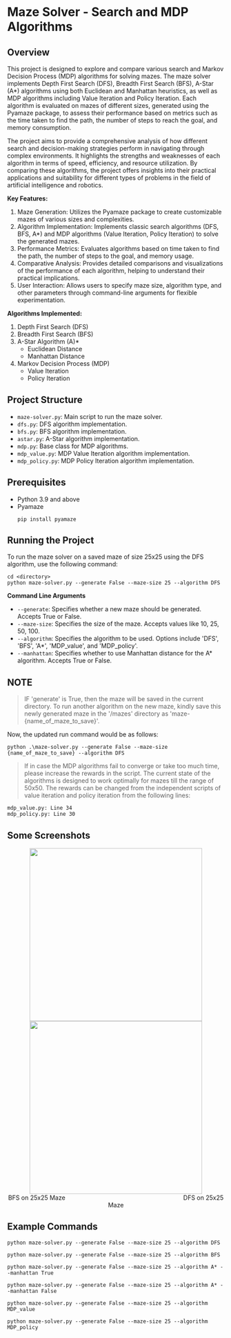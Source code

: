 # Maze Solver - Search and MDP Algorithms

## Overview
This project is designed to explore and compare various search and Markov Decision Process (MDP) algorithms for solving mazes. The maze solver implements Depth First Search (DFS), Breadth First Search (BFS), A-Star (A*) algorithms using both Euclidean and Manhattan heuristics, as well as MDP algorithms including Value Iteration and Policy Iteration. Each algorithm is evaluated on mazes of different sizes, generated using the Pyamaze package, to assess their performance based on metrics such as the time taken to find the path, the number of steps to reach the goal, and memory consumption.

The project aims to provide a comprehensive analysis of how different search and decision-making strategies perform in navigating through complex environments. It highlights the strengths and weaknesses of each algorithm in terms of speed, efficiency, and resource utilization. By comparing these algorithms, the project offers insights into their practical applications and suitability for different types of problems in the field of artificial intelligence and robotics.

**Key Features:**
1. Maze Generation: Utilizes the Pyamaze package to create customizable mazes of various sizes and complexities.
2. Algorithm Implementation: Implements classic search algorithms (DFS, BFS, A*) and MDP algorithms (Value Iteration, Policy Iteration) to solve the generated mazes.
3. Performance Metrics: Evaluates algorithms based on time taken to find the path, the number of steps to the goal, and memory usage.
4. Comparative Analysis: Provides detailed comparisons and visualizations of the performance of each algorithm, helping to understand their practical implications.
5. User Interaction: Allows users to specify maze size, algorithm type, and other parameters through command-line arguments for flexible experimentation.

**Algorithms Implemented:**
1. Depth First Search (DFS)
2. Breadth First Search (BFS)
3. A-Star Algorithm (A)*
    - Euclidean Distance
    - Manhattan Distance
4. Markov Decision Process (MDP)
    - Value Iteration
    - Policy Iteration
  
## Project Structure
- `maze-solver.py`: Main script to run the maze solver.
- `dfs.py`: DFS algorithm implementation.
- `bfs.py`: BFS algorithm implementation.
- `astar.py`: A-Star algorithm implementation.
- `mdp.py`: Base class for MDP algorithms.
- `mdp_value.py`: MDP Value Iteration algorithm implementation.
- `mdp_policy.py`: MDP Policy Iteration algorithm implementation.

## Prerequisites
- Python 3.9 and above
- Pyamaze
    ```
    pip install pyamaze
    ```

## Running the Project
To run the maze solver on a saved maze of size 25x25 using the DFS algorithm, use the following command:
```
cd <directory>
python maze-solver.py --generate False --maze-size 25 --algorithm DFS
```

**Command Line Arguments**
- `--generate`: Specifies whether a new maze should be generated. Accepts True or False.
- `--maze-size`: Specifies the size of the maze. Accepts values like 10, 25, 50, 100.
- `--algorithm`: Specifies the algorithm to be used. Options include 'DFS', 'BFS', 'A*', 'MDP_value', and 'MDP_policy'.
- `--manhattan`: Specifies whether to use Manhattan distance for the A* algorithm. Accepts True or False.

## NOTE
> IF 'generate' is True, then the maze will be saved in the current directory. To run another algorithm on the new maze, kindly save this newly generated maze in the '/mazes' directory as 'maze-{name_of_maze_to_save}'. 

  Now, the updated run command would be as follows:
  ```
  python .\maze-solver.py --generate False --maze-size {name_of_maze_to_save} --algorithm DFS
  ```

> If in case the MDP algorithms fail to converge or take too much time, please increase the rewards in the script. The current state of the algorithms is designed to work optimally for mazes till the range of 50x50. The rewards can be changed from the independent scripts of value iteration and policy iteration from the following lines:
  ```
  mdp_value.py: Line 34
  mdp_policy.py: Line 30
  ```

## Some Screenshots
<p float="left" align="center">
  <img src="https://github.com/smit-sms/Maze-Solver/assets/52400400/7748dd4e-d1d2-4045-81a4-03e517d048d7" width="400" />
  <img src="https://github.com/smit-sms/Maze-Solver/assets/52400400/4cdcd9fb-d107-4f74-9ac3-04ef6c93f2e1" width="400" /> 
  <br/>BFS on 25x25 Maze &emsp;&emsp;&emsp;&emsp;&emsp;&emsp;&emsp;&emsp;&emsp;&emsp;&emsp;&emsp;&emsp;&emsp;&emsp;&emsp;&emsp;&emsp;&emsp; DFS on 25x25 Maze
</p>

## Example Commands
```
python maze-solver.py --generate False --maze-size 25 --algorithm DFS
```
```
python maze-solver.py --generate False --maze-size 25 --algorithm BFS
```
```
python maze-solver.py --generate False --maze-size 25 --algorithm A* --manhattan True
```
```
python maze-solver.py --generate False --maze-size 25 --algorithm A* --manhattan False
```
```
python maze-solver.py --generate False --maze-size 25 --algorithm MDP_value
```
```
python maze-solver.py --generate False --maze-size 25 --algorithm MDP_policy
```

